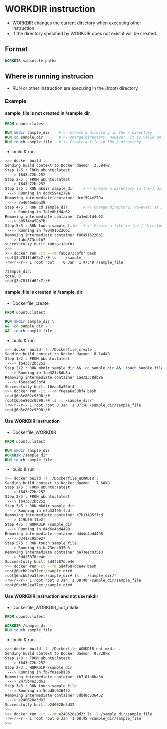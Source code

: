 # WORKDIR instruction
- WORKDIR changes the current directory when executing other instruction
- If the directory specified by WORKDIR does not exist it will be created.

## Format
```Dockerfile
WORKDIR <absolute path>
```

## Where is running instrucion
- RUN or other instruction are executing in the  /(root) directory

### Example
#### sample_file is not created in /sample_dir
```Dockerfile
FROM ubuntu:latest

RUN mkdir sample_dir    # <- Create a directory in the / directory
RUN cd sample_dir       # <- change directory, However, it is valid only for the RUN instruction
RUN touch sample_file   # <- Create a file in the / directory
```

- build & run
```bash
>>> docker build .
Sending build context to Docker daemon  3.584kB
Step 1/5 : FROM ubuntu:latest
 ---> f643c72bc252
Step 2/5 : FROM ubuntu:latest
 ---> f643c72bc252
Step 3/5 : RUN mkdir sample_dir    # <- Create a directory in the / directory
 ---> Running in dcdc594e279a
Removing intermediate container dcdc594e279a
 ---> 3e4646eb6a39
Step 4/5 : RUN cd sample_dir       # <- change directory, However, it is valid only for the RUN instruction
 ---> Running in 7a1edbfd4c62
Removing intermediate container 7a1edbfd4c62
 ---> b05f4ea58b7b
Step 5/5 : RUN touch sample_file   # <- Create a file in the / directory
 ---> Running in f804916226b1
Removing intermediate container f804916226b1
 ---> fabc873cbfb7
Successfully built fabc873cbfb7
>>>
>>> docker run -it --rm fabc873cbfb7 bash
root@3b7811fd62c7:/# ls -l /sample_*
-rw-r--r-- 1 root root    0 Jan  1 07:48 /sample_file

/sample_dir:
total 0
root@3b7811fd62c7:/#
```

#### sample_file is created in /sample_dir
- Dockerfile_create
```Dockerfile
FROM ubuntu:latest

RUN mkdir sample_dir \
&&  cd sample_dir \
&&  touch sample_file
```
- build & run
```bash
>>> docker build -f ./Dockerfile_create .
Sending build context to Docker daemon  6.144kB
Step 1/2 : FROM ubuntu:latest
 ---> f643c72bc252
Step 2/2 : RUN mkdir sample_dir &&  cd sample_dir &&  touch sample_file
 ---> Running in 1ae323c8db8a
Removing intermediate container 1ae323c8db8a
 ---> f6eaa6a53bf4
Successfully built f6eaa6a53bf4
>>> docker run -it --rm f6eaa6a53bf4 bash
root@6b5e802c9390:/#
root@6b5e802c9390:/# ls -l /sample_dir/*
-rw-r--r-- 1 root root 0 Jan  1 07:56 /sample_dir/sample_file
root@6b5e802c9390:/#
```

#### Use WORKDIR instruction
- Dockerfile_WORKDIR
```Dockerfile
FROM ubuntu:latest

RUN mkdir sample_dir
WORKDIR /sample_dir
RUN touch sample_file
```
- build & run
```bash
>>> docker build -f ./Dockerfile_WORKDIR .
Sending build context to Docker daemon   7.68kB
Step 1/5 : FROM ubuntu:latest
 ---> f643c72bc252
Step 2/5 : FROM ubuntu:latest
 ---> f643c72bc252
Step 3/5 : RUN mkdir sample_dir
 ---> Running in e7b33495ffcd
Removing intermediate container e7b33495ffcd
 ---> 119b50f11e2f
Step 4/5 : WORKDIR /sample_dir
 ---> Running in d4d6c4bd4498
Removing intermediate container d4d6c4bd4498
 ---> d3417c95b927
Step 5/5 : RUN touch sample_file
 ---> Running in ba73eec035e3
Removing intermediate container ba73eec035e3
 ---> 5d4f587dce4e
Successfully built 5d4f587dce4e
>>> docker run -it --rm 5d4f587dce4e bash
root@6acbb2ea37ee:/sample_dir# 
root@6acbb2ea37ee:/sample_dir# ls -l /sample_dir/*
-rw-r--r-- 1 root root 0 Jan  1 08:00 /sample_dir/sample_file
root@6acbb2ea37ee:/sample_dir#
```

#### Use WORKDIR instruction and not use mkdir 
- Dockerfile_WORKDIR_not_mkdir
```Dockerfile
FROM ubuntu:latest

WORKDIR /sample_dir
RUN touch sample_file
```
- build & run
```bash
>>> docker build -f ./Dockerfile_WORKDIR_not_mkdir .
Sending build context to Docker daemon  9.728kB
Step 1/3 : FROM ubuntu:latest
 ---> f643c72bc252
Step 2/3 : WORKDIR /sample_dir
 ---> Running in fb7f01e6ba3b
Removing intermediate container fb7f01e6ba3b
 ---> 2475b4e23d61
Step 3/3 : RUN touch sample_file
 ---> Running in 5dbd8c636452
Removing intermediate container 5dbd8c636452
 ---> e240628e3d32
Successfully built e240628e3d32
>>>
>>> docker run -it --rm e240628e3d32 ls -l /sample_dir/sample_file
-rw-r--r-- 1 root root 0 Jan  1 08:05 /sample_dir/sample_file
>>>
```